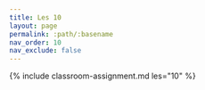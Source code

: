 ```yaml
---
title: Les 10
layout: page
permalink: :path/:basename
nav_order: 10
nav_exclude: false
---
```


{% include classroom-assignment.md les="10" %}





